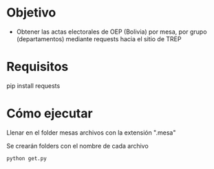 # Objetivo
- Obtener las actas electorales de OEP (Bolivia) por mesa, por grupo (departamentos) mediante requests hacia el sitio de TREP

# Requisitos
pip install requests 

# Cómo ejecutar
Llenar en el folder mesas archivos con la extensión ".mesa"

Se crearán folders con el nombre de cada archivo 

`python get.py`